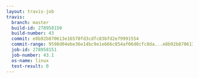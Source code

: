 ```yaml
---
layout: travis-job
travis:
  branch: master
  build-id: 278958150
  build-number: 43
  commit: e8b92b870613e16570fd3cdfc83bfd2e79991554
  commit-range: 9598d04ebe36e14bc9e1e666c854af06d0cfc8da...e8b92b870613e16570fd3cdfc83bfd2e79991554
  job-id: 278958151
  job-number: 43.1
  os-name: linux
  test-result: 0
---
```


